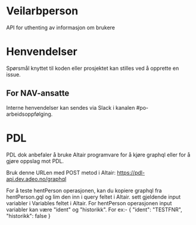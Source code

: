Veilarbperson
================

API for uthenting av informasjon om brukere

# Henvendelser

Spørsmål knyttet til koden eller prosjektet kan stilles ved å opprette en issue.

## For NAV-ansatte

Interne henvendelser kan sendes via Slack i kanalen #po-arbeidsoppfølging.

# PDL
PDL dok anbefaler å bruke Altair programvare for å kjøre graphql eller for å gjøre oppslag mot PDL. 

Bruk denne URLen med POST metod i Altair: https://pdl-api.dev.adeo.no/graphql

For å teste hentPerson operasjonen, kan du kopiere graphql fra hentPerson.gql og lim den inn i query 
feltet i Altair. 
sett gjeldende input variabler i Variables feltet i Altair. 
For hentPerson operasjonen input variabler kan være "ident" og "historikk". 
For ex:-
{ "ident": "TESTFNR", "historikk": false }
